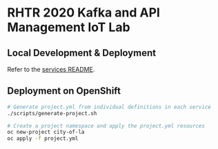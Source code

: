 # RHTR 2020 Kafka and API Management IoT Lab

## Local Development & Deployment

Refer to the [services README](/services).

## Deployment on OpenShift

```bash
# Generate project.yml from individual definitions in each service
./scripts/generate-project.sh

# Create a project namespace and apply the project.yml resources
oc new-project city-of-la
oc apply -f project.yml
```
